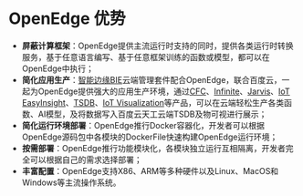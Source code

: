 # OpenEdge 优势

 - **屏蔽计算框架**：OpenEdge提供主流运行时支持的同时，提供各类运行时转换服务，基于任意语言编写、基于任意框架训练的函数或模型，都可以在OpenEdge中执行；
 - **简化应用生产**：[智能边缘BIE](https://cloud.baidu.com/product/bie.html)云端管理套件配合OpenEdge，联合百度云，一起为OpenEdge提供强大的应用生产环境，通过[CFC](https://cloud.baidu.com/product/cfc.html)、[Infinite](https://cloud.baidu.com/product/infinite.html)、[Jarvis](http://di.baidu.com/product/jarvis)、[IoT EasyInsight](https://cloud.baidu.com/product/ist.html)、[TSDB](https://cloud.baidu.com/product/tsdb.html)、[IoT Visualization](https://cloud.baidu.com/product/iotviz.html)等产品，可以在云端轻松生产各类函数、AI模型，及将数据写入百度云天工云端TSDB及物可视进行展示；
 - **简化运行环境部署**：OpenEdge推行Docker容器化，开发者可以根据OpenEdge源码包中各模块的DockerFile快速构建OpenEdge运行环境；
 - **按需部署**：OpenEdge推行功能模块化，各模块独立运行互相隔离，开发者完全可以根据自己的需求选择部署；
 - **丰富配置**：OpenEdge支持X86、ARM等多种硬件以及Linux、MacOS和Windows等主流操作系统。
